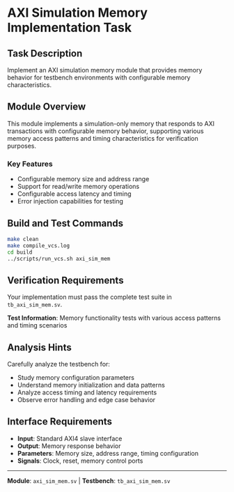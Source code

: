 # AXI Simulation Memory Implementation Task

## Task Description
Implement an AXI simulation memory module that provides memory behavior for testbench environments with configurable memory characteristics.

## Module Overview
This module implements a simulation-only memory that responds to AXI transactions with configurable memory behavior, supporting various memory access patterns and timing characteristics for verification purposes.

### Key Features
- Configurable memory size and address range
- Support for read/write memory operations
- Configurable access latency and timing
- Error injection capabilities for testing

## Build and Test Commands
```bash
make clean
make compile_vcs.log
cd build
../scripts/run_vcs.sh axi_sim_mem
```

## Verification Requirements
Your implementation must pass the complete test suite in `tb_axi_sim_mem.sv`.

**Test Information**: Memory functionality tests with various access patterns and timing scenarios

## Analysis Hints
Carefully analyze the testbench for:
- Study memory configuration parameters
- Understand memory initialization and data patterns
- Analyze access timing and latency requirements
- Observe error handling and edge case behavior

## Interface Requirements
- **Input**: Standard AXI4 slave interface
- **Output**: Memory response behavior
- **Parameters**: Memory size, address range, timing configuration
- **Signals**: Clock, reset, memory control ports

---
**Module**: `axi_sim_mem.sv` | **Testbench**: `tb_axi_sim_mem.sv`
